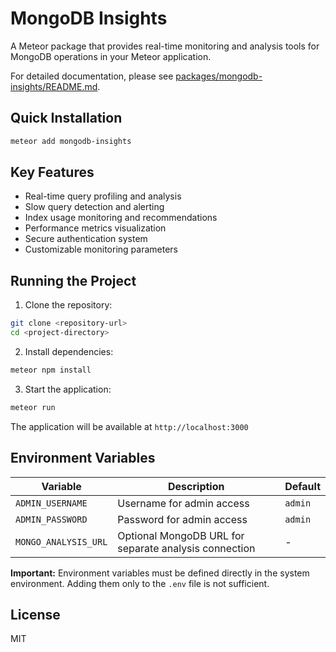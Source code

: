 # MongoDB Insights

A Meteor package that provides real-time monitoring and analysis tools for MongoDB operations in your Meteor application.

For detailed documentation, please see [packages/mongodb-insights/README.md](packages/mongodb-insights/README.md).

## Quick Installation

```bash
meteor add mongodb-insights
```

## Key Features

- Real-time query profiling and analysis
- Slow query detection and alerting
- Index usage monitoring and recommendations
- Performance metrics visualization
- Secure authentication system
- Customizable monitoring parameters

## Running the Project

1. Clone the repository:

```bash
git clone <repository-url>
cd <project-directory>
```

2. Install dependencies:

```bash
meteor npm install
```

3. Start the application:

```bash
meteor run
```

The application will be available at `http://localhost:3000`

## Environment Variables

| Variable | Description | Default |
|----------|-------------|---------|
| `ADMIN_USERNAME` | Username for admin access | `admin` |
| `ADMIN_PASSWORD` | Password for admin access | `admin` |
| `MONGO_ANALYSIS_URL` | Optional MongoDB URL for separate analysis connection | - |

**Important:** Environment variables must be defined directly in the system environment. Adding them only to the `.env` file is not sufficient.

## License

MIT